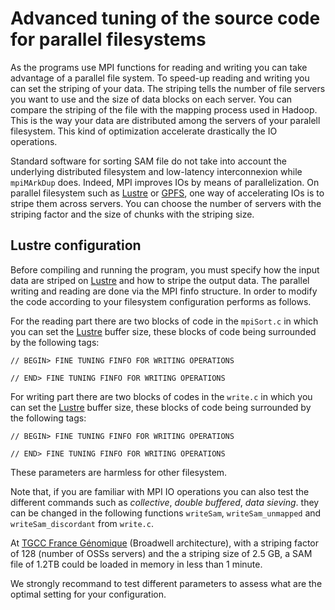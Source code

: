 # Advanced tuning of the source code for parallel filesystems

As the programs use MPI functions for reading and writing you can take advantage of a parallel file system. To speed-up reading and writing you can set the striping of your data. The striping tells the number of file servers you want to use and the size of data blocks on each server. You can compare the striping of the file with the mapping process used in Hadoop. This is the way your data are distributed among the servers of your paralell filesystem. This kind of optimization accelerate drastically the IO operations.

Standard software for sorting SAM file do not take into account the underlying distributed filesystem and low-latency interconnexion while `mpiMArkDup` does. Indeed, MPI improves IOs by means of parallelization. On parallel filesystem such as [Lustre](http://lustre.org/) or [GPFS](https://en.wikipedia.org/wiki/IBM_Spectrum_Scale), one way of accelerating IOs is to stripe them across servers. You can choose the number of servers with the striping factor and the size of chunks with the striping size. 

## Lustre configuration

Before compiling and running the program, you must specify how the input data are striped on [Lustre](http://lustre.org/) and how to stripe the output data. The parallel writing and reading are done via the MPI finfo structure. In order to modify the code according to your filesystem configuration performs as follows.


For the reading part there are two blocks of code in the `mpiSort.c` in which you can set the [Lustre](http://lustre.org/) buffer size, these blocks of code being surrounded by the following tags:

```
// BEGIN> FINE TUNING FINFO FOR WRITING OPERATIONS

// END> FINE TUNING FINFO FOR WRITING OPERATIONS
```

For writing part there are two blocks of codes in the `write.c` in which you can set the [Lustre](http://lustre.org/) buffer size, these blocks of code being surrounded by the following tags:

```
// BEGIN> FINE TUNING FINFO FOR WRITING OPERATIONS

// END> FINE TUNING FINFO FOR WRITING OPERATIONS
```

These parameters are harmless for other filesystem.

Note that, if you are familiar with MPI IO operations you can also test the different commands such as *collective*, *double buffered*, *data sieving*. they can be changed in the following functions `writeSam`, `writeSam_unmapped` and `writeSam_discordant` from `write.c`.

 At [TGCC France Génomique](https://www.france-genomique.org/plateformes-et-equipements/plateforme-tgcc-arpajon/) (Broadwell architecture), with a striping factor of 128 (number of OSSs servers) and the a striping size of 2.5 GB, a SAM file of 1.2TB could be loaded in memory in less than 1 minute.

We strongly recommand to test different parameters to assess what are the optimal setting for your configuration.

